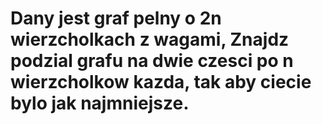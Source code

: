 # Dany jest graf pelny o 2n wierzcholkach z wagami, Znajdz podzial grafu na dwie czesci po n wierzcholkow kazda, tak aby ciecie bylo jak najmniejsze. 